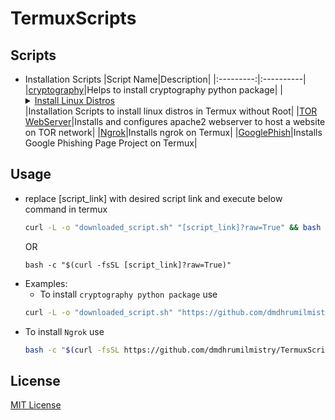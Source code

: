 # TermuxScripts


## Scripts
- Installation Scripts
  |Script Name|Description|
  |:---------:|:----------|
  |[cryptography](https://github.com/dmdhrumilmistry/TermuxScripts/blob/main/Installation/cryptography.sh)|Helps to install cryptography python package|
  |<details><summary>[Install Linux Distros](https://github.com/dmdhrumilmistry/TermuxScripts/tree/main/Installation/linux_distros)</summary><br>[Ubuntu](https://github.com/dmdhrumilmistry/TermuxScripts/blob/main/Installation/linux_distros/ubuntu.sh)</details>|Installation Scripts to install linux distros in Termux without Root|
  |[TOR WebServer](https://github.com/dmdhrumilmistry/TermuxScripts/blob/main/Installation/tor_webserver.sh)|Installs and configures apache2 webserver to host a website on TOR network|
  |[Ngrok](https://github.com/dmdhrumilmistry/TermuxScripts/blob/main/Installation/ngrok_installation.sh)|Installs ngrok on Termux|
  |[GooglePhish](https://github.com/dmdhrumilmistry/TermuxScripts/blob/main/Installation/GooglePhish.sh)|Installs Google Phishing Page Project on Termux|
  

## Usage
- replace [script_link] with desired script link and execute below command in termux
  ```bash
  curl -L -o "downloaded_script.sh" "[script_link]?raw=True" && bash downloaded_script.sh
  ```
  OR
  ```
  bash -c "$(curl -fsSL [script_link]?raw=True)"
  ```
- Examples:
  - To install `cryptography python package` use
  ```bash
  curl -L -o "downloaded_script.sh" "https://github.com/dmdhrumilmistry/TermuxScripts/blob/main/Installation/cryptography.sh?raw=True" && bash downloaded_script.sh
  ```
- To install `Ngrok` use
  ```bash
  bash -c "$(curl -fsSL https://github.com/dmdhrumilmistry/TermuxScripts/blob/main/Installation/ngrok_installation.sh?raw=True)"
  ```
 
## License
[MIT License](https://github.com/dmdhrumilmistry/TermuxScripts/blob/main/LICENSE)
